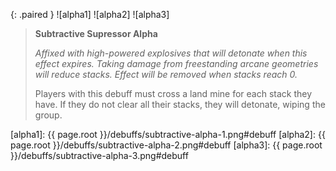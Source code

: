{: .paired }
![alpha1]
![alpha2]
![alpha3]

> **Subtractive Supressor Alpha**
>
> *Affixed with high-powered explosives that will detonate when this effect
> expires. Taking damage from freestanding arcane geometries will reduce stacks.
> Effect will be removed when stacks reach 0.*
>
> Players with this debuff must cross a land mine for each stack they have.
> If they do not clear all their stacks, they will detonate, wiping the group.

[alpha1]: {{ page.root }}/debuffs/subtractive-alpha-1.png#debuff
[alpha2]: {{ page.root }}/debuffs/subtractive-alpha-2.png#debuff
[alpha3]: {{ page.root }}/debuffs/subtractive-alpha-3.png#debuff
